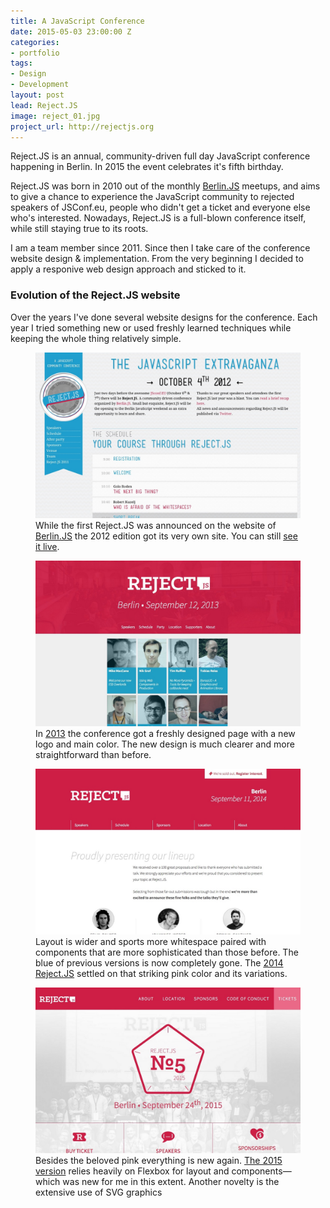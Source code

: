 ```yaml
---
title: A JavaScript Conference
date: 2015-05-03 23:00:00 Z
categories:
- portfolio
tags:
- Design
- Development
layout: post
lead: Reject.JS
image: reject_01.jpg
project_url: http://rejectjs.org
---
```


Reject.JS is an annual, community-driven full day JavaScript conference happening in Berlin. In 2015 the event celebrates it's fifth birthday.

Reject.JS was born in 2010 out of the monthly [Berlin.JS](http://berlinjs.org) meetups, and aims to give a chance to experience the JavaScript community to rejected speakers of JSConf.eu, people who didn't get a ticket and everyone else who's interested. Nowadays, Reject.JS is a full-blown conference itself, while still staying true to its roots.

I am a team member since 2011. Since then I take care of the conference website design & implementation. From the very beginning I decided to apply a responive web design approach and sticked to it.

### Evolution of the Reject.JS website

Over the years I've done several website designs for the conference. Each year I tried something new or used freshly learned techniques while keeping the whole thing relatively simple.

<figure class="post__figure">
  <img class="post__figure-image" src="/img/rejectjs/2012_reject.jpg">
  <figcaption class="post__figure-caption">
    While the first Reject.JS was announced on the website of <a href="http://berlinjs.org" title="Berlin JavaScript Usergroup">Berlin.JS</a> the 2012 edition got its very own site. You can still <a href="http://2012.rejectjs.org" title="Reject.JS 2012">see it live</a>.
  </figcaption>
</figure>

<figure class="post__figure">
  <img class="post__figure-image" src="/img/rejectjs/2013_reject.jpg">
  <figcaption class="post__figure-caption">
    In <a href="http://2013.rejectjs.org" title="Reject.JS 2013">2013</a> the conference got a freshly designed page with a new logo and main color. The new design is much clearer and more straightforward than before.
  </figcaption>
</figure>

<figure class="post__figure">
  <img class="post__figure-image" src="/img/rejectjs/2014_reject.jpg">
  <figcaption class="post__figure-caption">
    Layout is wider and sports more whitespace paired with components that are more sophisticated than those before. The blue of previous versions is now completely gone. The <a href="http://2014.rejectjs.org" title="Reject.JS 2014">2014 Reject.JS</a> settled on that striking pink color and its variations.
  </figcaption>
</figure>

<figure class="post__figure">
  <img class="post__figure-image" src="/img/rejectjs/2015_reject.jpg">
  <figcaption class="post__figure-caption">
    Besides the beloved pink everything is new again. <a href="http://rejectjs.org" title="Reject.JS 2015">The 2015 version</a> relies heavily on Flexbox for layout and components—which was new for me in this extent. Another novelty is the extensive use of SVG graphics
  </figcaption>
</figure>
